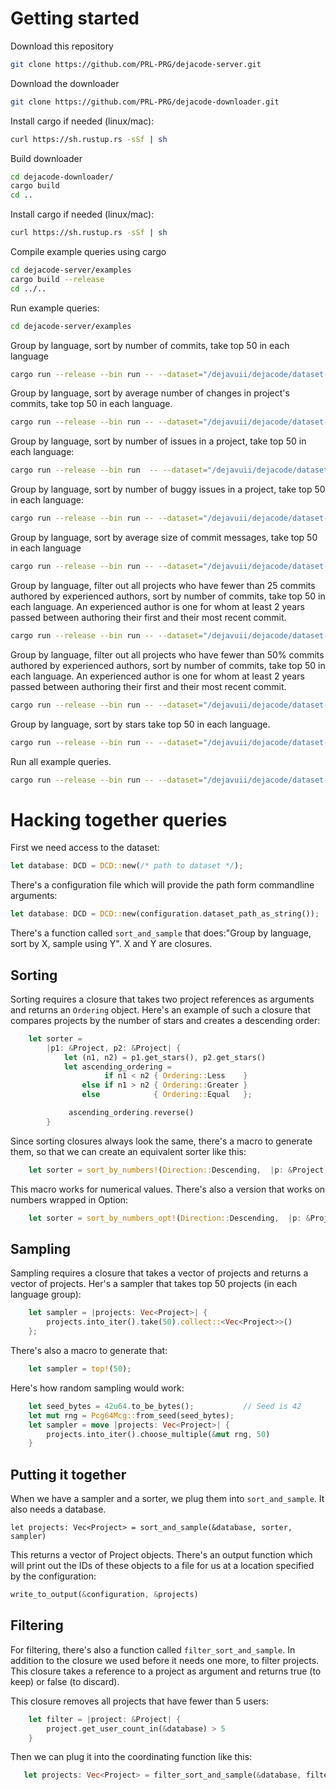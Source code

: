 # Getting started

Download this repository

```sh
git clone https://github.com/PRL-PRG/dejacode-server.git
```

Download the downloader

```sh
git clone https://github.com/PRL-PRG/dejacode-downloader.git
```

Install cargo if needed (linux/mac):

```sh
curl https://sh.rustup.rs -sSf | sh
```

Build downloader


```sh
cd dejacode-downloader/
cargo build
cd ..
```

Install cargo if needed (linux/mac):

```sh
curl https://sh.rustup.rs -sSf | sh
```

Compile example queries using cargo

```sh
cd dejacode-server/examples
cargo build --release
cd ../..
```

Run example queries:

```sh
cd dejacode-server/examples
```

Group by language, sort by number of commits, take top 50 in each language

```sh
cargo run --release --bin run -- --dataset="/dejavuii/dejacode/dataset-tiny" --output="out" commits 
```

Group by language, sort by average number of changes in project's commits, take top 50 in each language.

```sh
cargo run --release --bin run -- --dataset="/dejavuii/dejacode/dataset-tiny" --output="out" mean_changes_in_commits 
```

Group by language, sort by number of issues in a project, take top 50 in each language:

```sh
cargo run --release --bin run  -- --dataset="/dejavuii/dejacode/dataset-tiny" --output="out" issues
```

Group by language, sort by number of buggy issues in a project, take top 50 in each language:

```sh
cargo run --release --bin run -- --dataset="/dejavuii/dejacode/dataset-tiny" --output="out" buggy_issues 
```

Group by language, sort by average size of commit messages, take top 50 in each language

```sh
cargo run --release --bin run -- --dataset="/dejavuii/dejacode/dataset-tiny" --output="out" mean_commit_message_sizes
```

Group by language, filter out all projects who have fewer than 25 commits authored by experienced authors, sort by 
number of commits, take top 50 in each language. An experienced author is one for whom at least 2 years passed between 
authoring their first and their most recent commit.

```sh
cargo run --release --bin run -- --dataset="/dejavuii/dejacode/dataset-tiny" --output="out" experienced_authors
```

Group by language, filter out all projects who have fewer than 50% commits authored by experienced authors, sort by 
number of commits, take top 50 in each language. An experienced author is one for whom at least 2 years passed between 
authoring their first and their most recent commit.

```sh
cargo run --release --bin run -- --dataset="/dejavuii/dejacode/dataset-tiny" --output="out" experienced_authors_ratio
```

Group by language, sort by stars take top 50 in each language.

```sh
cargo run --release --bin run -- --dataset="/dejavuii/dejacode/dataset-tiny" --output="out" stars
```

Run all example queries.

```sh
cargo run --release --bin run -- --dataset="/dejavuii/dejacode/dataset-tiny" --output="out" 
```

# Hacking together queries

First we need access to the dataset:

```rust
let database: DCD = DCD::new(/* path to dataset */);
```

There's a configuration file which will provide the path form commandline arguments:

```rust
let database: DCD = DCD::new(configuration.dataset_path_as_string());
```


There's a function called `sort_and_sample` that does:"Group by language, sort
by X, sample using Y". X and Y are closures.

## Sorting

Sorting requires a closure that takes two project references as arguments and
returns an `Ordering` object. Here's an example of such a closure that compares
projects by the number of stars and creates a descending order:

```rust
    let sorter = 
        |p1: &Project, p2: &Project| {
            let (n1, n2) = p1.get_stars(), p2.get_stars()
            let ascending_ordering =
                     if n1 < n2 { Ordering::Less    }
                else if n1 > n2 { Ordering::Greater }
                else            { Ordering::Equal   };

             ascending_ordering.reverse()            
        }
```

Since sorting closures always look the same, there's a macro to generate them,
so that we can create an equivalent sorter like this:

```rust
    let sorter = sort_by_numbers!(Direction::Descending,  |p: &Project| {p.get_stars_or_zero()})
```

This macro works for numerical values. There's also a version that works on
numbers wrapped in Option:


```rust
    let sorter = sort_by_numbers_opt!(Direction::Descending,  |p: &Project| {p.get_stars()})
```

## Sampling

Sampling requires a closure that takes a vector of projects and returns a
vector of projects. Her's a sampler that takes top 50 projects (in each
language group):

```rust
    let sampler = |projects: Vec<Project>| {
        projects.into_iter().take(50).collect::<Vec<Project>>()
    };
```

There's also a macro to generate that:

```rust
    let sampler = top!(50);
```

Here's how random sampling would work:

```rust
    let seed_bytes = 42u64.to_be_bytes();           // Seed is 42
    let mut rng = Pcg64Mcg::from_seed(seed_bytes);
    let sampler = move |projects: Vec<Project>| {
        projects.into_iter().choose_multiple(&mut rng, 50)
    }
```

## Putting it together

When we have a sampler and a sorter, we plug them into `sort_and_sample`. It
also needs a database.

```
let projects: Vec<Project> = sort_and_sample(&database, sorter, sampler)
```

This returns a vector of Project objects. There's an output function which will
print out the IDs of these objects to a file for us at a location specified by
the configuration:

```rust
write_to_output(&configuration, &projects)
```

## Filtering

For filtering, there's also a function called `filter_sort_and_sample`. In
addition to the closure we used before it needs one more, to filter projects.
This closure takes a reference to a project as argument and returns true (to
keep) or false (to discard). 

This closure removes all projects that have fewer than 5 users:

```rust
    let filter = |project: &Project| {
        project.get_user_count_in(&database) > 5
    }
```

Then we can plug it into the coordinating function like this:

```rust
   let projects: Vec<Project> = filter_sort_and_sample(&database, filter, sorter, sampler) 
```
